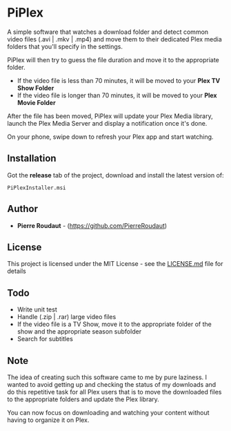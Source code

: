 # PiPlex

A simple software that watches a download folder and detect common video files 
(.avi | .mkv | .mp4) and move them to their dedicated Plex media folders that you'll specify in the settings.

PiPlex will then try to guess the file duration and move it to the appropriate folder.

* If the video file is less than 70 minutes, it will be moved to your **Plex TV Show Folder**
* If the video file is longer than 70 minutes, it will be moved to your **Plex Movie Folder**

After the file has been moved, PiPlex will update your Plex Media library, launch the Plex Media Server and display a notification once it's done.

On your phone, swipe down to refresh your Plex app and start watching.

## Installation
Got the **release** tab of the project, download and install the latest version of: 
```
PiPlexInstaller.msi
```

## Author

* **Pierre Roudaut** - (https://github.com/PierreRoudaut)

## License

This project is licensed under the MIT License - see the [LICENSE.md](LICENSE.md) file for details

## Todo

* Write unit test
* Handle (.zip | .rar) large video files
* If the video file is a TV Show, move it to the appropriate folder of the show and the appropriate season subfolder
* Search for subtitles

## Note

The idea of creating such this software came to me by pure laziness. I wanted to avoid getting up and checking the status of my downloads and do this repetitive task for all Plex users that is to move the downloaded files to the appropriate folders and update the Plex library.

You can now focus on downloading and watching your content without having to organize it on Plex.

